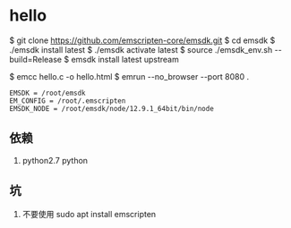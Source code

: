 # hello

$ git clone https://github.com/emscripten-core/emsdk.git
$ cd emsdk
$ ./emsdk install latest
$ ./emsdk activate latest
$ source ./emsdk_env.sh --build=Release
$ emsdk install latest upstream

$ emcc hello.c -o hello.html
$ emrun --no_browser --port 8080 .

```
EMSDK = /root/emsdk
EM_CONFIG = /root/.emscripten
EMSDK_NODE = /root/emsdk/node/12.9.1_64bit/bin/node
```

## 依赖

1. python2.7 python

## 坑
1. 不要使用 sudo apt install emscripten